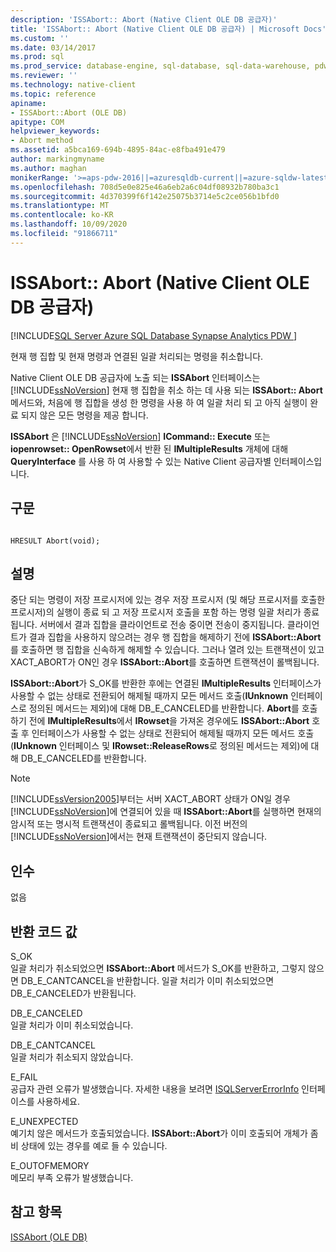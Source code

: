 ```yaml
---
description: 'ISSAbort:: Abort (Native Client OLE DB 공급자)'
title: 'ISSAbort:: Abort (Native Client OLE DB 공급자) | Microsoft Docs'
ms.custom: ''
ms.date: 03/14/2017
ms.prod: sql
ms.prod_service: database-engine, sql-database, sql-data-warehouse, pdw
ms.reviewer: ''
ms.technology: native-client
ms.topic: reference
apiname:
- ISSAbort::Abort (OLE DB)
apitype: COM
helpviewer_keywords:
- Abort method
ms.assetid: a5bca169-694b-4895-84ac-e8fba491e479
author: markingmyname
ms.author: maghan
monikerRange: '>=aps-pdw-2016||=azuresqldb-current||=azure-sqldw-latest||>=sql-server-2016||=sqlallproducts-allversions||>=sql-server-linux-2017||=azuresqldb-mi-current'
ms.openlocfilehash: 708d5e0e825e46a6eb2a6c04df08932b780ba3c1
ms.sourcegitcommit: 4d370399f6f142e25075b3714e5c2ce056b1bfd0
ms.translationtype: MT
ms.contentlocale: ko-KR
ms.lasthandoff: 10/09/2020
ms.locfileid: "91866711"
---
```

# <a name="issabortabort-native-client-ole-db-provider"></a>ISSAbort:: Abort (Native Client OLE DB 공급자)
[!INCLUDE[SQL Server Azure SQL Database Synapse Analytics PDW ](../../includes/applies-to-version/sql-asdb-asdbmi-asa-pdw.md)]

  현재 행 집합 및 현재 명령과 연결된 일괄 처리되는 명령을 취소합니다.  
  
Native Client OLE DB 공급자에 노출 되는 **ISSAbort** 인터페이스는 [!INCLUDE[ssNoVersion](../../includes/ssnoversion-md.md)] 현재 행 집합을 취소 하는 데 사용 되는 **ISSAbort:: Abort** 메서드와, 처음에 행 집합을 생성 한 명령을 사용 하 여 일괄 처리 되 고 아직 실행이 완료 되지 않은 모든 명령을 제공 합니다.  
  
 **ISSAbort** 은 [!INCLUDE[ssNoVersion](../../includes/ssnoversion-md.md)] **ICommand:: Execute** 또는 **iopenrowset:: OpenRowset**에서 반환 된 **IMultipleResults** 개체에 대해 **QueryInterface** 를 사용 하 여 사용할 수 있는 Native Client 공급자별 인터페이스입니다.  
  
## <a name="syntax"></a>구문  
  
```  
  
HRESULT Abort(void);  
```  
  
## <a name="remarks"></a>설명  
 중단 되는 명령이 저장 프로시저에 있는 경우 저장 프로시저 (및 해당 프로시저를 호출한 프로시저)의 실행이 종료 되 고 저장 프로시저 호출을 포함 하는 명령 일괄 처리가 종료 됩니다. 서버에서 결과 집합을 클라이언트로 전송 중이면 전송이 중지됩니다. 클라이언트가 결과 집합을 사용하지 않으려는 경우 행 집합을 해제하기 전에 **ISSAbort::Abort**를 호출하면 행 집합을 신속하게 해제할 수 있습니다. 그러나 열려 있는 트랜잭션이 있고 XACT_ABORT가 ON인 경우 **ISSAbort::Abort**를 호출하면 트랜잭션이 롤백됩니다.  
  
 **ISSAbort::Abort**가 S_OK를 반환한 후에는 연결된 **IMultipleResults** 인터페이스가 사용할 수 없는 상태로 전환되어 해제될 때까지 모든 메서드 호출(**IUnknown** 인터페이스로 정의된 메서드는 제외)에 대해 DB_E_CANCELED를 반환합니다. **Abort**를 호출하기 전에 **IMultipleResults**에서 **IRowset**을 가져온 경우에도 **ISSAbort::Abort** 호출 후 인터페이스가 사용할 수 없는 상태로 전환되어 해제될 때까지 모든 메서드 호출(**IUnknown** 인터페이스 및 **IRowset::ReleaseRows**로 정의된 메서드는 제외)에 대해 DB_E_CANCELED를 반환합니다.  
  
> [!NOTE]  
>  [!INCLUDE[ssVersion2005](../../includes/ssversion2005-md.md)]부터는 서버 XACT_ABORT 상태가 ON일 경우 [!INCLUDE[ssNoVersion](../../includes/ssnoversion-md.md)]에 연결되어 있을 때 **ISSAbort::Abort**를 실행하면 현재의 암시적 또는 명시적 트랜잭션이 종료되고 롤백됩니다. 이전 버전의 [!INCLUDE[ssNoVersion](../../includes/ssnoversion-md.md)]에서는 현재 트랜잭션이 중단되지 않습니다.  
  
## <a name="arguments"></a>인수  
 없음  
  
## <a name="return-code-values"></a>반환 코드 값  
 S_OK  
 일괄 처리가 취소되었으면 **ISSAbort::Abort** 메서드가 S_OK를 반환하고, 그렇지 않으면 DB_E_CANTCANCEL을 반환합니다. 일괄 처리가 이미 취소되었으면 DB_E_CANCELED가 반환됩니다.  
  
 DB_E_CANCELED  
 일괄 처리가 이미 취소되었습니다.  
  
 DB_E_CANTCANCEL  
 일괄 처리가 취소되지 않았습니다.  
  
 E_FAIL  
 공급자 관련 오류가 발생했습니다. 자세한 내용을 보려면 [ISQLServerErrorInfo](../../connect/oledb/ole-db-interfaces/isqlservererrorinfo-geterrorinfo-ole-db.md?view=sql-server-ver15) 인터페이스를 사용하세요.  
  
 E_UNEXPECTED  
 예기치 않은 메서드가 호출되었습니다. **ISSAbort::Abort**가 이미 호출되어 개체가 좀비 상태에 있는 경우를 예로 들 수 있습니다.  
  
 E_OUTOFMEMORY  
 메모리 부족 오류가 발생했습니다.  
  
## <a name="see-also"></a>참고 항목  
 [ISSAbort &#40;OLE DB&#41;]()  
  
